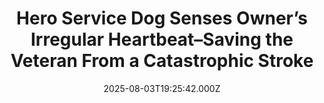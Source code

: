 ---
title: "Hero Service Dog Senses Owner’s Irregular Heartbeat–Saving the Veteran From a Catastrophic Stroke"
date: 2025-08-03T19:25:42.000Z
category: Human Kindness
externalLink: "https://www.goodnewsnetwork.org/hero-service-dog-senses-his-owners-heartbeat-soaring-into-the-170s-saving-the-military-veteran-from-a-catstrophic-stroke/"
image: ""
excerpt: "The Labrador usually lets Hank sleep late—but not on this particular day. Something was wrong. Very wrong. The service dog named Tommy had been with Hank Ford since he was a pup, and he knew his owner was at risk. He started nudging Hank with his nose, then pawing at him, and jumping on his […] The post Hero Service…"
---